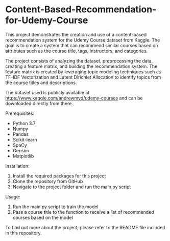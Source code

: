 # Content-Based-Recommendation-for-Udemy-Course
 This project demonstrates the creation and use of a content-based recommendation system for the Udemy Course dataset from Kaggle. 
 The goal is to create a system that can recommend similar courses based on attributes such as the course title, tags, instructors, and categories. 

The project consists of analyzing the dataset, preprocessing the data, creating a feature matrix, and building the recommendation system. 
The feature matrix is created by leveraging topic modeling techniques such as TF-IDF Vectorization and Latent Dirichlet Allocation to identify topics from the course titles and descriptions.


The dataset used is publicly available at https://www.kaggle.com/andrewmvd/udemy-courses and can be downloaded directly from there.

 Prerequisites:
- Python 3.7
- Numpy
- Pandas
- Scikit-learn
- SpaCy
- Gensim 
- Matplotlib

Installation:
1. Install the required packages for this project 
2. Clone the repository from GitHub 
3. Navigate to the project folder and run the main.py script 

Usage: 
1. Run the main.py script to train the model 
2. Pass a course title to the  function to receive a list of recommended courses based on the model 


To find out more about the project, please refer to the README file included in this repository.
